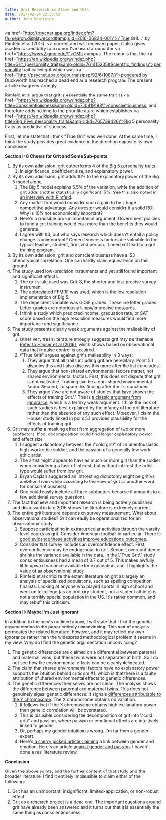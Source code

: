 ```yaml
---
title: Grit Research is Alive and Well
date: 2017-02-24 22:55:53
author: John Vandivier
---
```




<a href=\"http://psycnet.apa.org/index.cfm?fa=search.displayrecord&amp;uid=2016-06824-001\">\"True Grit...\" by Rimfeld et al (2016)</a> is a current and well received paper. It also gives academic credibility to a rumor I've heard around the <a href=\"https://www2.gmu.edu/\">GMU</a> campus. The rumor is that the <a href=\"https://en.wikipedia.org/w/index.php?title=Grit_(personality_trait)&amp;oldid=761415235#Scientific_findings\">personality trait called grit</a> which was <a href=\"http://psycnet.apa.org/journals/psp/92/6/1087/\">pioneered by Duckworth</a> has reached a dead end as a research program. The present article disagrees strongly.

Rimfeld et al argue that grit is essentially the same trait as <a href=\"https://en.wikipedia.org/w/index.php?title=Conscientiousness&amp;oldid=760419198\">conscientiousness</a>, and therefore adds nothing to the prior literature which establishes <a href=\"https://en.wikipedia.org/w/index.php?title=Big_Five_personality_traits&amp;oldid=765739426\">Big 5 personality</a> traits as predictive of success.

First, let me state that I think \"True Grit\" was well done. At the same time, I think the study provides great evidence in the direction opposite its own conclusion.

<strong>Section I: 8 Cheers for Grit and Some Sub-points</strong>
<ol>
 	<li>By its own admission, grit outperforms 4 of the Big 5 personality traits.
<ol>
 	<li>In significance, coefficient size, and explanatory power.</li>
</ol>
</li>
 	<li>By its own admission, grit adds 10% to the explanatory power of the Big 5 model alone.
<ol>
 	<li>The Big 5 model explains 5.5% of the variation, while the addition of grit adds another statistically significant .5%. See this also noted <a href=\"https://www.youtube.com/watch?v=usP3KFsDloA\">in an interview with Rimfeld</a>.</li>
 	<li>Any market firm would consider such a gain to be a huge competitive advantage. Any investor would consider it a solid ROI. Why is 10% not economically important?</li>
 	<li>Here's a plausible pro-unimportance argument: Government policies to fund a grit training would cost more than the benefits they would generate.</li>
 	<li>I agree with #3, but who says research which doesn't entail a policy change is unimportant? General success factors are valuable to the typical teacher, student, firm, and person. It need not lead to a grit training program.</li>
</ol>
</li>
 	<li>By its own admission, grit and conscientiousness have a .53 phenotypical correlation. One can hardly claim equivalence on this ground.</li>
 	<li>The study used low-precision instruments and yet still found important and significant effects.
<ol>
 	<li>The grit scale used was Grit-S, the shorter and less precise survey instrument.</li>
 	<li>The abbreviated FFMRF was used, which is the low resolution implementation of Big 5.</li>
 	<li>The dependent variable was GCSE grades. These are letter grades. Letter grades are notoriously lumpy/imprecise measures.</li>
 	<li>I think a study which predicted income, graduation rate, or SAT score based on the high resolution measures would find more importance and significance.</li>
</ol>
</li>
 	<li>The study presents clearly weak arguments against the malleability of grit.
<ol>
 	<li>Other very fresh literature strongly suggests grit may be trainable. <a href=\"http://www.medicaldaily.com/behavioral-psychology-you-can-strengthen-self-control-practicing-409542\">Refer to Houser et al (2016)</a>, which shows based on observational data that impulse control is acquired.</li>
 	<li>\"True Grit\" argues against grit's malleability in 3 ways:
<ol>
 	<li>They argue that all traits including grit are hereditary. Point 5.1 disputes this and I also discuss this more after the list concludes.</li>
 	<li>They argue that non-shared environmental factors matter, not shared environmental factors. First, this does not dispute that grit is not malleable. Training can be a non-shared environmental factor. Second, I dispute this finding after the list concludes.</li>
 	<li>They argue \"we are not aware of studies that have shown the effects of training Grit.\" This is <a href=\"https://en.wikipedia.org/wiki/Argument_from_ignorance\">a classic argument from ignorance</a>, which is a terribly weak argument. I think the lack of such studies is best explained by the infancy of the grit literature rather than the absence of any such effect. Moreover, I claim the Houser study linked in point 5.1 provides plausibility for the effects of training grit.</li>
</ol>
</li>
</ol>
</li>
 	<li>Grit may suffer a masking effect from aggregation of two or more subfactors. If so, decomposition could find larger explanatory power and effect size.
<ol>
 	<li>I suggest a dichotomy between the \"cold grit\" of an unenthusiastic, high-work ethic soldier, and the passion of a generally low work ethic artist.</li>
 	<li>The artist might appear to have as much or more grit than the soldier when considering a task of interest, but without interest the artist-type would suffer from low grit.</li>
 	<li>Bryan Caplan suggested an interesting dichotomy might be grit vs ambition (even while assenting to the view of grit as another word for conscientiousness).</li>
 	<li>One could easily include all three subfactors because it amounts to a few additional survey questions.</li>
</ol>
</li>
 	<li>The fact that new and important research is being actively published and discussed in late 2016 shows the literature is extremely current.</li>
 	<li>The entire grit literature depends on survey measurement. What about observational studies? Grit can easily be operationalized for an observational study.
<ol>
 	<li>Suppose participating in extracurricular activities through the varsity level counts as grit. Consider American football in particular. There is <a href=\"https://www.nfhs.org/articles/the-case-for-high-school-activities/#chapter1\">good evidence these activities improve educational outcomes</a>.</li>
 	<li>Consider that survey includes an overconfidence effect. First, overconfidence may be endogenous to grit. Second, overconfidence shrinks the variance available in the data. In the \"True Grit\" study conscientiousness had a mean of 3.7 out of 5. This makes awfully little upward variance available for explanation, and it highlights the value of an observational study.</li>
 	<li>Rimfeld et al criticize the extant literature on grit as largely an analysis of specialized populations, such as spelling competition finalists. Looking at anyone who played sports in high school and went on to college (as an ordinary student, not a student athlete) is not a terribly special population in the US. It's rather common, and may rebuff this criticism.</li>
</ol>
</li>
</ol>
<strong>Section II: Maybe I'm Just Ignorant</strong>

In addition to the points outlined above, I will state that I find the genetic argumentation in the paper entirely unconvincing. This sort of analysis permeates the related literature, however, and it may reflect my own ignorance rather than the widespread methodological problem it seems in my view. Why do I find the genetic argumentation unconvincing?
<ol>
 	<li>The genetic differences are claimed on a differential between paternal and maternal twins, but these twins were not separated at birth. So I do not see how the environmental effects can be cleanly delineated.</li>
 	<li>The claim that shared environmental factors have no explanatory power supports the intuition behind criticism #1, which is that there is a faulty attribution of shared environmental effects to genetic differences.</li>
 	<li>The genetic differences themselves are not clean: The analysis shows the difference between paternal and maternal twins. This does not genuinely signal genetic differences: It signals <a href=\"https://en.wikipedia.org/w/index.php?title=Y_chromosome&amp;oldid=766509165\">differences attributable to the Y chromosome</a>. The X chromosome obtains no variation.
<ol>
 	<li>It follows that if the X chromosome obtains high explanatory power then genetic correlation will be overstated.</li>
 	<li>This is plausible considering the decomposition of grit into \"cold grit\" and passion, where passion or emotional effects are intuitively linked to gender.</li>
 	<li>Or, perhaps my gender intuition is wrong. I'm far from a gender expert.</li>
 	<li>Here's<a href=\"http://www.dailymail.co.uk/femail/article-2665908/Big-boys-dont-cry-BUT-deep-theyre-emotional-women.html\"> a cherry picked article claiming</a> a link between gender and emotion. Here's an article <a href=\"https://sdtheory.s3.amazonaws.com/SDT/documents/2007_VallerandEtAl_JoP.pdf\">against gender and passion</a>. I haven't done a real literature review.</li>
</ol>
</li>
</ol>
<strong>Conclusion</strong>

Given the above points, and the further content of that study and the broader literature, I find it entirely implausible to claim either of the following:
<ol>
 	<li>Grit has an unimportant, insignificant, limited-application, or non-robust effect.</li>
 	<li>Grit as a research project is a dead end. The important questions around grit have already been answered and it turns out that it is essentially the same thing as conscientiousness.</li>
</ol>